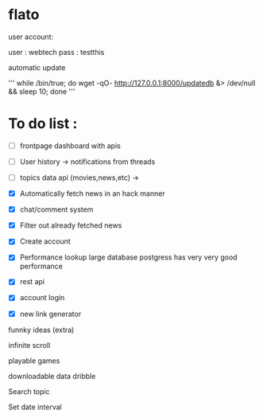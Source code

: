 # flato

user account:

user : webtech
pass : testthis


automatic update 

'''
while /bin/true; do wget -qO- http://127.0.0.1:8000/updatedb &> /dev/null  && sleep 10; done
'''


# To do list :
- [ ] frontpage dashboard with apis
- [ ] User history -> notifications from threads
- [ ] topics data api (movies,news,etc) ->
- [x] Automatically fetch news in an hack manner
- [x] chat/comment system
- [x] Filter out already fetched news
- [x] Create account
- [X] Performance lookup large database  postgress has very very good performance
- [X] rest api
- [x] account login
- [X] new link generator


funnky ideas (extra)

infinite scroll

playable games

downloadable data dribble

Search topic

Set date interval
